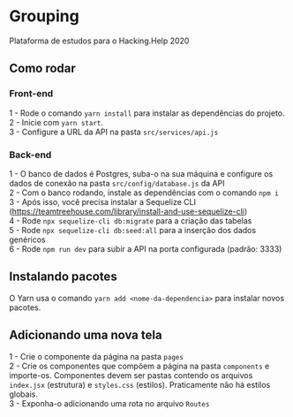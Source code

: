 # Grouping

Plataforma de estudos para o Hacking.Help 2020

## Como rodar

### Front-end

1 - Rode o comando `yarn install` para instalar as dependências do projeto.<br>
2 - Inicie com `yarn start`.<br>
3 - Configure a URL da API na pasta `src/services/api.js`<br>

### Back-end

1 - O banco de dados é Postgres, suba-o na sua máquina e configure os dados de conexão na pasta `src/config/database.js` da API<br>
2 - Com o banco rodando, instale as dependências com o comando `npm i`<br>
3 - Após isso, você precisa instalar a Sequelize CLI (https://teamtreehouse.com/library/install-and-use-sequelize-cli)<br>
4 - Rode `npx sequelize-cli db:migrate` para a criação das tabelas<br>
5 - Rode `npx sequelize-cli db:seed:all` para a inserção dos dados genéricos<br>
6 - Rode `npm run dev` para subir a API na porta configurada (padrão: 3333)<br>

## Instalando pacotes

O Yarn usa o comando `yarn add <nome-da-dependencia>` para instalar novos pacotes.

## Adicionando uma nova tela

1 - Crie o componente da página na pasta `pages`<br>
2 - Crie os componentes que compõem a página na pasta `components` e importe-os. Componentes devem ser pastas contendo os arquivos `index.jsx` (estrutura) e `styles.css` (estilos). Praticamente não há estilos globais.<br>
3 - Exponha-o adicionando uma rota no arquivo `Routes`<br>
